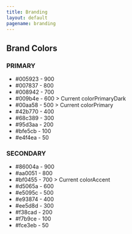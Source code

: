 ```yaml
---
title: Branding
layout: default
pagename: branding
---
```


## Brand Colors

### PRIMARY

- #005923 - 900
- #007837 - 800
- #008942 - 700
- #009b4e - 600 > Current colorPrimaryDark
- #00aa58 - 500 > Current colorPrimary
- #42b770 - 400
- #68c389 - 300
- #95d3aa - 200
- #bfe5cb - 100
- #e4f4ea - 50

### SECONDARY

- #86004a - 900
- #aa0051 - 800
- #bf0455 - 700 > Current colorAccent
- #d5065a - 600
- #e5095c - 500
- #e93874 - 400
- #ee5d8d - 300
- #f38cad - 200
- #f7b9ce - 100
- #fce3eb - 50
